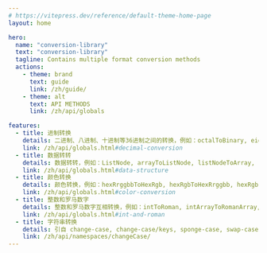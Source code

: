 ```yaml
---
# https://vitepress.dev/reference/default-theme-home-page
layout: home

hero:
  name: "conversion-library"
  text: "conversion-library"
  tagline: Contains multiple format conversion methods
  actions:
    - theme: brand
      text: guide
      link: /zh/guide/
    - theme: alt
      text: API METHODS
      link: /zh/api/globals

features:
  - title: 进制转换
    details: 二进制、八进制、十进制等36进制之间的转换，例如：octalToBinary, eightToTwo, binaryToOctal, twoToEight, decimalToBinary, tenToTwo, binaryToDecimal, twoToTen, decimalToOtherBase, tenToOther, otherBaseToDecimal, otherToTen
    link: /zh/api/globals.html#decimal-conversion
  - title: 数据转转
    details: 数据转转，例如：ListNode, arrayToListNode, listNodeToArray, combinationArrangement, elTableRowSpan
    link: /zh/api/globals.html#data-structure
  - title: 颜色转换
    details: 颜色转换，例如：hexRrggbbToHexRgb, hexRgbToHexRrggbb, hexRgbsToRgbArray, hexRgbsToRgbObject, hexRgbsToRgb, rgbToRgbArray, rgbToRgbObject, rgbToHexRgbs
    link: /zh/api/globals.html#color-conversion
  - title: 整数和罗马数字
    details: 整数和罗马数字互相转换，例如：intToRoman, intArrayToRomanArray, romanToInt, romanArrayToIntArray
    link: /zh/api/globals.html#int-and-roman
  - title: 字符串转换
    details: 引自 change-case, change-case/keys, sponge-case, swap-case, title-case
    link: /zh/api/namespaces/changeCase/
---
```


